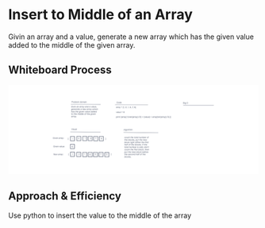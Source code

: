 # Insert to Middle of an Array
Givin an array and a value, generate a new array which has the given value added to the middle of the given array.

## Whiteboard Process

![](../pic/insertShiftArray.png)

## Approach & Efficiency
Use python to insert the value to the middle of the array
